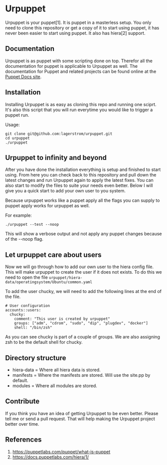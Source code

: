 Urpuppet
=======

Urpuppet is your puppet[1]. It is puppet in a masterless setup.
You only need to clone this repository or get a copy of it
to start using puppet, it has never been easier to start using puppet.
It also has hiera[2] support.

Documentation
-------------
Urpuppet is as puppet with some scripting done on top. Therefor all the documentation for puppet is applicable to Urpuppet as well. The documentation for Puppet and related projects can be found online at the
[Puppet Docs site](https://docs.puppetlabs.com).

Installation
------------
Installing Urpuppet is as easy as cloning this repo and running one sciprt. It's also this script that you will run everytime you would like to trigger a puppet run.

Usage:

    git clone git@github.com:lagerstrom/urpuppet.git
    cd urpuppet
    ./urpuppet

Urpuppet to infinity and beyond
------------
After you have done the installation everything is setup and finished to start using. From here you can check back to this repository and pull down the latest changes and run Urpuppet again to apply the latest fixes. You can also start to modify the files to suite your needs even better. Below I will give you a quick start to add your own user to you system.

Because urpuppet works like a puppet apply all the flags you can supply to puppet apply works for urpuppet as well.

For example:

    ./urpuppet --test --noop

This will show a verbose output and not apply any puppet changes because of the --noop flag.

Let urpuppet care about users
---

Now we will go through how to add our own user to the hiera config file. This will make urpuppet to create the user if it does not exists. To do this we need to open the file `urpuppet/hiera-data/operatingsystem/Ubuntu/common.yaml`

To add the user chucky, we will need to add the following lines at the end of the file.

    # User configuration
    accounts::users:
      chucky:
        comment: "This user is created by urpuppet"
        groups: ["adm", "cdrom", "sudo", "dip", "plugdev", "docker"]
        shell: "/bin/zsh"

As you can see chucky is part of a couple of groups. We are also assigning zsh to be the default shell for chucky.

Directory structure
-----

* hiera-data = Where all hiera data is stored.
* manifests  = Where the manifests are stored. Will use the site.pp by default.
* modules    = Where all modules are stored.

Contribute
-------------

If you think you have an idea of getting Urpuppet to be even better. Please tell me or send a pull request. That will help making the Urpuppet project better over time.


References
--
1. https://puppetlabs.com/puppet/what-is-puppet
2. https://docs.puppetlabs.com/hiera/1/
